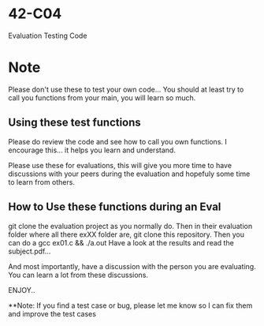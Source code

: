 # 42-C04
Evaluation Testing Code

# Note
Please don't use these to test your own code... You should at least try to call you functions from your main, you will learn so much.

## Using these test functions
Please do review the code and see how to call you own functions.  I encourage this... it helps you learn and understand.

Please use these for evaluations, this will give you more time to have discussions with your peers during the evaluation and hopefuly
some time to learn from others.

## How to Use these functions during an Eval

git clone the evaluation project as you normally do.
Then in their evaluation folder where all there exXX folder are, git clone this repository.
Then you can do a gcc ex01.c && ./a.out
Have a look at the results and read the subject.pdf...

And most importantly, have a discussion with the person you are evaluating.  You can learn a lot from these discussions.

ENJOY..

**Note:  If you find a test case or bug, please let me know so I can fix them and improve the test cases
